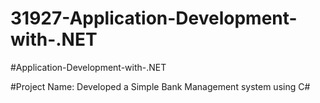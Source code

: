# 31927-Application-Development-with-.NET

#Application-Development-with-.NET

#Project Name: Developed a Simple Bank Management system using C#
